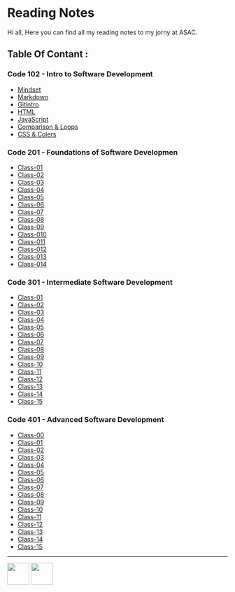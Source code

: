 # Reading Notes 

Hi all,
Here you can find all my reading notes to my jorny at ASAC.
 

## Table Of Contant :

### Code 102 - Intro to Software Development 

* [Mindset](https://reem-alqurm.github.io/ReadingNotes/Mindset)
* [Markdown](https://reem-alqurm.github.io/ReadingNotes/Markdown)
* [Gitintro](https://reem-alqurm.github.io/ReadingNotes/Gitintro)
* [HTML](https://reem-alqurm.github.io/ReadingNotes/html)
* [JavaScript](https://reem-alqurm.github.io/ReadingNotes/Javascript)
* [Comparison & Loops](https://reem-alqurm.github.io/ReadingNotes/Comparison&Loops)
* [CSS & Colers ](https://reem-alqurm.github.io/ReadingNotes/css&colors)

### Code 201 - Foundations of Software Developmen

* [Class-01](https://reem-alqurm.github.io/ReadingNotes/class-01)
* [Class-02](https://reem-alqurm.github.io/ReadingNotes/class-02)
* [Class-03](https://reem-alqurm.github.io/ReadingNotes/class-03)  
* [Class-04](https://reem-alqurm.github.io/ReadingNotes/class-04)
* [Class-05](https://reem-alqurm.github.io/ReadingNotes/class-05)
* [Class-06](https://reem-alqurm.github.io/ReadingNotes/class-06)
* [Class-07](https://reem-alqurm.github.io/ReadingNotes/class-07)
* [Class-08](https://reem-alqurm.github.io/ReadingNotes/class-08)
* [Class-09](https://reem-alqurm.github.io/ReadingNotes/class-09)
* [Class-010](https://reem-alqurm.github.io/ReadingNotes/class-010)
* [Class-011](https://reem-alqurm.github.io/ReadingNotes/class-011)
* [Class-012](https://reem-alqurm.github.io/ReadingNotes/class-012)
* [Class-013](https://reem-alqurm.github.io/ReadingNotes/class-013)
* [Class-014](https://reem-alqurm.github.io/ReadingNotes/class-014)

### Code 301 - Intermediate Software Development
* [Class-01](https://reem-alqurm.github.io/ReadingNotes/class-01-301)
* [Class-02](https://reem-alqurm.github.io/ReadingNotes/class-02-301)
* [Class-03](https://reem-alqurm.github.io/ReadingNotes/class-03-301)
* [Class-04](https://reem-alqurm.github.io/ReadingNotes/class-04-301)
* [Class-05](https://reem-alqurm.github.io/ReadingNotes/class-05-301)
* [Class-06](https://reem-alqurm.github.io/ReadingNotes/class-06-301)
* [Class-07](https://reem-alqurm.github.io/ReadingNotes/class-07-301)
* [Class-08](https://reem-alqurm.github.io/ReadingNotes/class-08-301)
* [Class-09](https://reem-alqurm.github.io/ReadingNotes/class-09-301)
* [Class-10](https://reem-alqurm.github.io/ReadingNotes/class-10-301)
* [Class-11](https://reem-alqurm.github.io/ReadingNotes/class-11-301)
* [Class-12](https://reem-alqurm.github.io/ReadingNotes/class-12-301)
* [Class-13](https://reem-alqurm.github.io/ReadingNotes/class-13-301)
* [Class-14](https://reem-alqurm.github.io/ReadingNotes/class-14-301)
* [Class-15](https://reem-alqurm.github.io/ReadingNotes/class-15-301)

### Code 401 - Advanced Software Development
* [Class-00](https://reem-alqurm.github.io/ReadingNotes/class-00-401)
* [Class-01](https://reem-alqurm.github.io/ReadingNotes/class-01-401)
* [Class-02](https://reem-alqurm.github.io/ReadingNotes/class-02-401)
* [Class-03](https://reem-alqurm.github.io/ReadingNotes/class-03-401)
* [Class-04](https://reem-alqurm.github.io/ReadingNotes/class-04-401)
* [Class-05](https://reem-alqurm.github.io/ReadingNotes/class-05-401)
* [Class-06](https://reem-alqurm.github.io/ReadingNotes/class-06-401)
* [Class-07](https://reem-alqurm.github.io/ReadingNotes/class-07-401)
* [Class-08](https://reem-alqurm.github.io/ReadingNotes/class-08-401)
* [Class-09](https://reem-alqurm.github.io/ReadingNotes/class-09-401)
* [Class-10](https://reem-alqurm.github.io/ReadingNotes/class-10-401)
* [Class-11](https://reem-alqurm.github.io/ReadingNotes/class-11-401)
* [Class-12](https://reem-alqurm.github.io/ReadingNotes/class-12-401)
* [Class-13](https://reem-alqurm.github.io/ReadingNotes/class-13-401)
* [Class-14](https://reem-alqurm.github.io/ReadingNotes/class-14-401)
* [Class-15](https://reem-alqurm.github.io/ReadingNotes/class-15-401)














*****************************************************************
<a href="https://jo.linkedin.com/in/reem-alqurm-a17320142/de">
<img src="https://img.icons8.com/dotty/2x/linkedin.png"  width="50" height="50" /></a>
<a href="https://github.com/reem-alqurm">
<img src="https://sirmurphalot.github.io/css/icons/github.png"  width="50" height="50" /></a>
